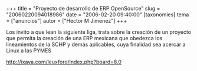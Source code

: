 +++
title = "Proyecto de desarrollo de ERP OpenSource"
slug = "20060220094018986"
date = "2006-02-20 09:40:00"
[taxonomies]
tema = ["anuncios"]
autor = ["Hector M Jimenez"]
+++

Los invito a que lean la siguiente liga, trata sobre la creación de un
proyecto que permita la creación de una ERP mexicana que obedezca los
lineamientos de la SCHP y demás aplicables, cuya finalidad sea acercar a
Linux a las PYMES

<a href="http://ixaya.com/leuxforo/index.php?board=8.0">http://ixaya.com/leuxforo/index.php?board=8.0</a>

